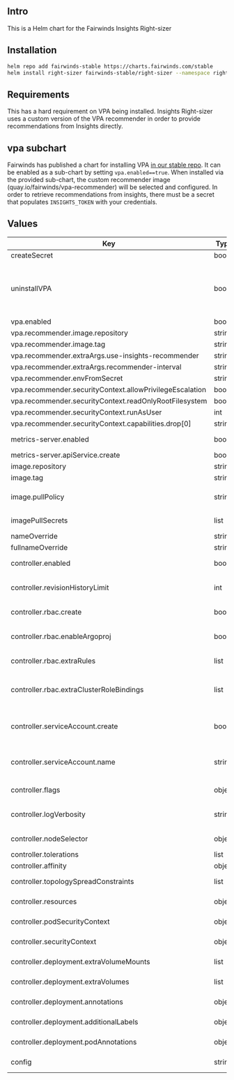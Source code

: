 ## Intro

This is a Helm chart for the Fairwinds Insights Right-sizer

## Installation
```bash
helm repo add fairwinds-stable https://charts.fairwinds.com/stable
helm install right-sizer fairwinds-stable/right-sizer --namespace right-sizer
```

## Requirements

This has a hard requirement on VPA being installed. Insights Right-sizer uses a custom version of the VPA recommender in order to provide recommendations from Insights directly.

## vpa subchart

Fairwinds has published a chart for installing VPA [in our stable repo](https://github.com/FairwindsOps/charts/tree/master/stable/vpa). It can be enabled as a sub-chart by setting `vpa.enabled==true`. When installed via the provided sub-chart, the custom recommender image (quay.io/fairwinds/vpa-recommender) will be selected and configured. In order to retrieve recommendations from insights, there must be a secret that populates `INSIGHTS_TOKEN` with your credentials.

## Values

| Key | Type | Default | Description |
|-----|------|---------|-------------|
| createSecret | bool | `false` |  |
| uninstallVPA | bool | `false` | Enabling this flag will remove a vpa installation that was previously managed with this chart. It is considered deprecated and will be removed in a later release. |
| vpa.enabled | bool | `true` |  |
| vpa.recommender.image.repository | string | `"quay.io/fairwinds/vpa-recommender"` |  |
| vpa.recommender.image.tag | string | `"master"` |  |
| vpa.recommender.extraArgs.use-insights-recommender | string | `"true"` |  |
| vpa.recommender.extraArgs.recommender-interval | string | `"1h"` |  |
| vpa.recommender.envFromSecret | string | `"insights-agent-token"` |  |
| vpa.recommender.securityContext.allowPrivilegeEscalation | bool | `false` |  |
| vpa.recommender.securityContext.readOnlyRootFilesystem | bool | `true` |  |
| vpa.recommender.securityContext.runAsUser | int | `65534` |  |
| vpa.recommender.securityContext.capabilities.drop[0] | string | `"ALL"` |  |
| metrics-server.enabled | bool | `false` | If true, the metrics-server will be installed as a sub-chart |
| metrics-server.apiService.create | bool | `true` |  |
| image.repository | string | `"quay.io/fairwinds/right-sizer"` |  |
| image.tag | string | `"v0.0.2-dev"` |  |
| image.pullPolicy | string | `"Always"` | imagePullPolicy - Highly recommended to leave this as `Always` |
| imagePullSecrets | list | `[]` | A list of image pull secret names to use |
| nameOverride | string | `""` |  |
| fullnameOverride | string | `""` |  |
| controller.enabled | bool | `true` | Whether or not to install the controller deployment |
| controller.revisionHistoryLimit | int | `10` | Number of old replicasets to retain, default is 10, 0 will garbage-collect old replicasets |
| controller.rbac.create | bool | `true` | If set to true, rbac resources will be created for the controller |
| controller.rbac.enableArgoproj | bool | `true` | If set to true, the clusterrole will give access to argoproj.io resources |
| controller.rbac.extraRules | list | `[]` | Extra rbac rules for the controller clusterrole |
| controller.rbac.extraClusterRoleBindings | list | `["view"]` | A list of ClusterRoles for which ClusterRoleBindings will be created for the ServiceAccount, if enabled |
| controller.serviceAccount.create | bool | `true` | If true, a service account will be created for the controller. If set to false, you must set `controller.serviceAccount.name` |
| controller.serviceAccount.name | string | `nil` | The name of an existing service account to use for the controller. Combined with `controller.serviceAccount.create` |
| controller.flags | object | `{"on-by-default":false}` | A map of additional flags to pass to the controller |
| controller.logVerbosity | string | `"2"` | Controller log verbosity. Can be set from 1-10 with 10 being extremely verbose |
| controller.nodeSelector | object | `{}` | Node selector for the controller pod |
| controller.tolerations | list | `[]` | Tolerations for the controller pod |
| controller.affinity | object | `{}` | Affinity for the controller pods |
| controller.topologySpreadConstraints | list | `[]` | Topology spread constraints for the controller pods |
| controller.resources | object | `{"limits":{},"requests":{"cpu":"25m","memory":"256Mi"}}` | The resources block for the controller pods |
| controller.podSecurityContext | object | `{"seccompProfile":{"type":"RuntimeDefault"}}` | Defines the podSecurityContext for the controller pod |
| controller.securityContext | object | `{"allowPrivilegeEscalation":false,"capabilities":{"drop":["ALL"]},"readOnlyRootFilesystem":true,"runAsNonRoot":true,"runAsUser":10324}` | The container securityContext for the controller container |
| controller.deployment.extraVolumeMounts | list | `[]` | Extra volume mounts for the controller container |
| controller.deployment.extraVolumes | list | `[]` | Extra volumes for the controller pod |
| controller.deployment.annotations | object | `{}` | Extra annotations for the controller deployment |
| controller.deployment.additionalLabels | object | `{}` | Extra labels for the controller deployment |
| controller.deployment.podAnnotations | object | `{}` | Extra annotations for the controller pod |
| config | string | `nil` | The [right-sizer configuration]() Optional |
